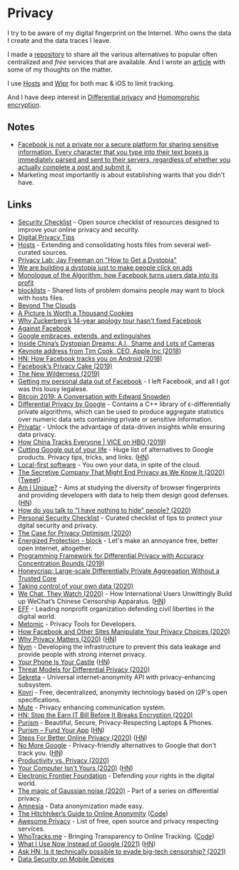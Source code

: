 # Privacy

I try to be aware of my digital fingerprint on the Internet. Who owns the data I create and the data traces I leave.

I made a [repository](https://github.com/nikitavoloboev/privacy-respecting) to share all the various alternatives to popular often centralized and _free_ services that are available. And I wrote an [article](https://medium.com/@nikitavoloboev/like-a-dog-on-a-leash-c0cdb8839079) with some of my thoughts on the matter.

I use [Hosts](https://github.com/StevenBlack/hosts) and [Wipr](https://itunes.apple.com/nl/app/wipr/id1320666476?l=en&mt=12) for both mac & iOS to limit tracking.

And I have deep interest in [Differential privacy](http://en.wikipedia.org/wiki/Differential_privacy) and [Homomorphic encryption](http://en.wikipedia.org/wiki/Homomorphic_encryption).

## Notes

- [Facebook is not a private nor a secure platform for sharing sensitive information. Every character that you type into their text boxes is immediately parsed and sent to their servers, regardless of whether you actually complete a post and submit it.](https://www.reddit.com/r/privacy/comments/79x7u3/facebook_employees_just_opened_a_privately_shared/)
- Marketing most importantly is about establishing wants that you didn't have.

## Links

- [Security Checklist](https://securitycheckli.st/) - Open source checklist of resources designed to improve your online privacy and security.
- [Digital Privacy Tips](https://bluz71.github.io/2018/06/20/digital-privacy-tips.html)
- [Hosts](https://github.com/StevenBlack/hosts) - Extending and consolidating hosts files from several well-curated sources.
- [Privacy Lab: Jay Freeman on "How to Get a Dystopia"](https://air.mozilla.org/privacy-lab-orchid/)
- [We are building a dystopia just to make people click on ads](https://www.ted.com/talks/zeynep_tufekci_we_re_building_a_dystopia_just_to_make_people_click_on_ads#t-8834)
- [Monologue of the Algorithm: how Facebook turns users data into its profit](https://vimeo.com/249633335)
- [blocklists](https://github.com/jmdugan/blocklists) - Shared lists of problem domains people may want to block with hosts files.
- [Beyond The Clouds](https://ind.ie/beyond-the-clouds/)
- [A Picture Is Worth a Thousand Cookies](https://blog.halide.cam/a-picture-is-worth-a-thousand-cookies-8400efa3d650)
- [Why Zuckerberg’s 14-year apology tour hasn’t fixed Facebook](https://www.wired.com/story/why-zuckerberg-15-year-apology-tour-hasnt-fixed-facebook/)
- [Against Facebook](https://0xadada.pub/2018/05/01/against-facebook/)
- [Google embraces, extends, and extinguishes](http://drewdevault.com/2018/05/03/Google-embraces-extends-extinguishes.html)
- [Inside China’s Dystopian Dreams: A.I., Shame and Lots of Cameras](https://www.nytimes.com/2018/07/08/business/china-surveillance-technology.html)
- [Keynote address from Tim Cook, CEO, Apple Inc (2018)](https://www.youtube.com/watch?v=kVhOLkIs20A)
- [HN: How Facebook tracks you on Android (2018)](https://news.ycombinator.com/item?id=18788658)
- [Facebook’s Privacy Cake (2019)](https://stratechery.com/2019/facebooks-privacy-cake/)
- [The New Wilderness (2019)](https://idlewords.com/2019/06/the_new_wilderness.htm)
- [Getting my personal data out of Facebook](https://ruben.verborgh.org/facebook/) - I left Facebook, and all I got was this lousy legalese.
- [Bitcoin 2019: A Conversation with Edward Snowden](https://www.youtube.com/watch?v=w7XpI0fRnIg)
- [Differential Privacy by Google](https://github.com/google/differential-privacy) - Contains a C++ library of ε-differentially private algorithms, which can be used to produce aggregate statistics over numeric data sets containing private or sensitive information.
- [Privatar](https://www.privitar.com/) - Unlock the advantage of data-driven insights while ensuring data privacy.
- [How China Tracks Everyone | VICE on HBO (2019)](https://www.youtube.com/watch?v=CLo3e1Pak-Y)
- [Cutting Google out of your life](https://github.com/tycrek/degoogle) - Huge list of alternatives to Google products. Privacy tips, tricks, and links. ([HN](https://news.ycombinator.com/item?id=24245817))
- [Local-first software](https://www.inkandswitch.com/local-first.html) - You own your data, in spite of the cloud.
- [The Secretive Company That Might End Privacy as We Know It (2020)](https://www.nytimes.com/2020/01/18/technology/clearview-privacy-facial-recognition.html) ([Tweet](https://twitter.com/kevinakwok/status/1218621849971507200))
- [Am I Unique?](https://amiunique.org/) - Aims at studying the diversity of browser fingerprints and providing developers with data to help them design good defenses. ([HN](https://news.ycombinator.com/item?id=22148512))
- [How do you talk to "I have nothing to hide" people? (2020)](https://lobste.rs/s/6yrndd/how_do_you_talk_i_have_nothing_hide_people)
- [Personal Security Checklist](https://github.com/Lissy93/personal-security-checklist) - Curated checklist of tips to protect your dgital security and privacy.
- [The Case for Privacy Optimism (2020)](https://benmgarfinkel.wordpress.com/2020/03/09/privacy-optimism-2/)
- [Energized Protection - block](https://github.com/EnergizedProtection/block) - Let's make an annoyance free, better open internet, altogether.
- [Programming Framework for Differential Privacy with Accuracy Concentration Bounds (2019)](https://arxiv.org/pdf/1909.07918.pdf)
- [Honeycrisp: Large-scale Differentially Private Aggregation Without a Trusted Core](https://www.cis.upenn.edu/~ahae/papers/honeycrisp-tr.pdf)
- [Taking control of your own data (2020)](https://0x46.net/thoughts/2020/05/02/self-hosting/)
- [We Chat, They Watch (2020)](https://citizenlab.ca/2020/05/we-chat-they-watch/) - How International Users Unwittingly Build up WeChat’s Chinese Censorship Apparatus. ([HN](https://news.ycombinator.com/item?id=23109997))
- [EFF](https://www.eff.org/) - Leading nonprofit organization defending civil liberties in the digital world.
- [Metomic](https://metomic.io/) - Privacy Tools for Developers.
- [How Facebook and Other Sites Manipulate Your Privacy Choices (2020)](https://www.wired.com/story/facebook-social-media-privacy-dark-patterns/)
- [Why Privacy Matters (2020)](https://thistooshallgrow.com/blog/privacy-security-roundup) ([HN](https://news.ycombinator.com/item?id=24341079))
- [Nym](https://nymtech.net/) - Developing the infrastructure to prevent this data leakage and provide people with strong internet privacy.
- [Your Phone Is Your Castle](https://puri.sm/posts/your-phone-is-your-castle/) ([HN](https://news.ycombinator.com/item?id=24463347))
- [Threat Models for Differential Privacy (2020)](https://www.nist.gov/blogs/cybersecurity-insights/threat-models-differential-privacy)
- [Sekreta](https://gitlab.com/sekreta/sekreta/) - Universal internet-anonymity API with privacy-enhancing subsystem.
- [Kovri](https://gitlab.com/kovri-project/kovri/) - Free, decentralized, anonymity technology based on I2P's open specifications.
- [Mute](https://mute.one/) - Privacy enhancing communication system.
- [HN: Stop the Earn IT Bill Before It Breaks Encryption (2020)](https://news.ycombinator.com/item?id=24695373)
- [Purism](https://puri.sm/) - Beautiful, Secure, Privacy-Respecting Laptops & Phones.
- [Purism – Fund Your App](https://puri.sm/fund-your-app/) ([HN](https://news.ycombinator.com/item?id=24721913))
- [Steps For Better Online Privacy (2020)](https://www.npr.org/2020/10/09/922262686/your-technology-is-tracking-you-take-these-steps-for-better-online-privacy) ([HN](https://news.ycombinator.com/item?id=24807980))
- [No More Google](https://nomoregoogle.com/) - Privacy-friendly alternatives to Google that don't track you. ([HN](https://news.ycombinator.com/item?id=24972669))
- [Productivity vs. Privacy (2020)](https://jessems.com/productivity-vs-privacy)
- [Your Computer Isn't Yours (2020)](https://sneak.berlin/20201112/your-computer-isnt-yours/) ([HN](https://news.ycombinator.com/item?id=25078034))
- [Electronic Frontier Foundation](https://www.eff.org/) - Defending your rights in the digital world.
- [The magic of Gaussian noise (2020)](https://desfontain.es/privacy/gaussian-noise.html) - Part of a series on differential privacy.
- [Amnesia](https://amnesia.openaire.eu/) - Data anonymization made easy.
- [The Hitchhiker’s Guide to Online Anonymity](https://anonymousplanet.github.io/thgtoa/guide.html) ([Code](https://github.com/AnonymousPlanet/thgtoa))
- [Awesome Privacy](https://github.com/pluja/awesome-privacy) - List of free, open source and privacy respecting services.
- [WhoTracks.me](https://whotracks.me/) - Bringing Transparency to Online Tracking. ([Code](https://github.com/ghostery/whotracks.me))
- [What I Use Now Instead of Google (2021)](https://kiramclean.com/blog/what-i-use-now-instead-of-google/) ([HN](https://news.ycombinator.com/item?id=25654222))
- [Ask HN: Is it technically possible to evade big-tech censorship? (2021)](https://news.ycombinator.com/item?id=25731697)
- [Data Security on Mobile Devices](https://securephones.io/)
